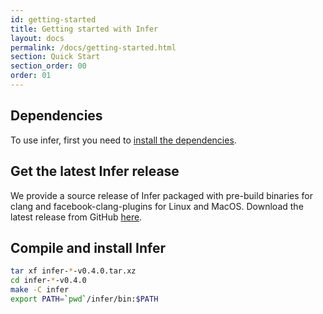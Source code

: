 ```yaml
---
id: getting-started
title: Getting started with Infer
layout: docs
permalink: /docs/getting-started.html
section: Quick Start
section_order: 00
order: 01
---
```


## Dependencies

To use infer, first you need to [install the dependencies](https://github.com/facebook/infer/blob/master/INSTALL.md#install-the-dependencies).

## Get the latest Infer release

We provide a source release of Infer packaged with pre-build binaries for clang and facebook-clang-plugins for Linux and MacOS. Download the latest release from GitHub [here](https://github.com/facebook/infer/releases/latest/).

## Compile and install Infer

```bash
tar xf infer-*-v0.4.0.tar.xz
cd infer-*-v0.4.0
make -C infer
export PATH=`pwd`/infer/bin:$PATH
```
